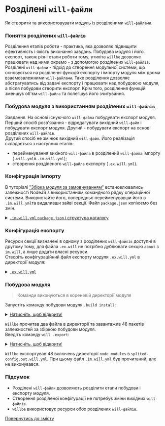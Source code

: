 # Розділені `will-файли`

Як створити та використовувати модуль із розділеними <code>will-файлами</code>.

### <a name="split-file-structure"></a> Поняття розділених `will-файлів`
Розділення етапів роботи - практика, яка дозволяє підвищити ефективність і якість виконання завдань. Побудова модуля і його експорт, також різні етапи роботи тому, утиліта `willbe` дозволяє працювати над ними окремо - з допомогою розділених `will-файлів`.  
Розділені `will-файли` - підхід до створення модульної системи, що основується на розділенні функцій експорту і імпорту модуля між двома взаємозалежними `will-файлами`. Таке розділення дозволяє абстрагуватись від задачі експорту і працювати над побудовою модуля, а після побудови створити експорт. Крім того, розділення функцій зменшує об'єм `will-файла` та полегшує його зчитування.  

### <a name=""></a> Побудова модуля з використанням розділених `will-файлів`
Завдання. На основі існуючого `will-файла` побудувати експорт модуля.  
Перший спосіб розв'язання - відредагувати вихідний `will-файл` і побудувати експорт модуля. Другий - побудувати експорт на основі розділених `will-файлів`.  
Другий спосіб не змінює вихідний `will-файл`. Його реалізація складається з наступних етапів:   
- перейменування вихіного `will-файла` в розділений `will-файла` імпорту (`.will.yml`в `.im.will.yml`);  
- створення розділеного `will-файла` експорту (`.ex.will.yml`).  

### <a name="import-configuration"></a> Конфігурація імпорту  
В туторіалі ["Збірка модуля за замовчуванням"](DefaultCriterionInWillFile.md) встановлювались залежності NodeJS з використанням командного рядку операційної системи. Використайте його, попередньо перейменувавши його в `.im.will.yml`та видаливши зайві секції. Файл `package.json` копіюємо без змін.  

<details>
  <summary><u><code>.im.will.yml</code>,<code>package.json</code> і структура каталогу</u></summary>

<p><code>.im.will.yml</code></p>

```yaml

about :

  name : splited-config
  description : "Splited module config"
  version : 0.0.1

step :

  npm.install :
    currentPath : '.'
    shell : npm install

build :

  install:
    criterion :
      default : 1
    steps :
      - npm.install

```

<p><code>package.json</code></p>

``` json
{
  "name": "npmUsing",
  "dependencies": {
    "express": ""
  }
}

```

<p>Структура модуля</p>

```
defaultBuild
     ├── package.json
     └── .im.will.yml

```

</details>

### <a name="export-configuration"></a> Конфігурація експорту  
Ресурси секції визначені в одному з розділених `will-файлів` доступні в другому тому, для файла `.ex.will` не потрібно дублювати секцію `about` з `im.will`, а лише додати власні ресурси.  
Створіть конфігураційний файл експорту модуля `.ex.will.yml` в директорії модуля:

<details>
  <summary><u><code>.ex.will.yml</code></u></summary>

```yaml
path :

  out : 'out'
  fileToExport : './node_modules/*'

step  :

  export.single :
      inherit : predefined.export
      tar : 0
      export : path::fileToExport

build :

  export :
      criterion :
          default : 1
          export : 1
      steps :
          - export.single

```

<p>Структура модуля</p>

```
defaultBuild
     ├── package.json
     ├── .ex.will.yml
     └── .im.will.yml

```

</details>

### <a name="executions"></a> Побудова модуля  

> Команди виконуються в кореневій директорії модуля

Запустіть команду побудови модуля `.build install`:

<details>
  <summary><u>Натисніть, щоб відкрити!</u></summary>

```
[user@user ~]$ will .build install
...
. Read 2 will-files in 0.123s
...
Building install
 > npm install
...
added 48 packages from 36 contributors and audited 121 packages in 8.733s
found 0 vulnerabilities

  Built install in 11.712s

```

<p>Структура після завантаження</p>

```
.
├── node_modules
│         ├── ...
│         ├── ...
│
├── package.json
├── package-lock.json
├── .ex.will.yml
└── .im.will.yml

```

</details>


`Willbe` прочитав два файла в директорії та завантажив 48 пакетів залежностей за збіркою побудови модуля.  
Введіть команду `will .export`:  

<details>
  <summary><u>Натисніть, щоб відкрити!</u></summary>

```
[user@user ~]$ will .export
...
 . Read 2 will-files in 0.131s

  Exporting export
   + Write out will-file /path_to_files/out/splited-config.out.will.yml
   + Exported export with 48 files in 2.108s
  Exported export in 2.155s

```

<p>Структура після завантаження</p>

```
.
├── node_modules
│         ├── ...
│         ├── ...
│
├── out
│    ├── splited-config.out.will.yml
│
├── package.json
├── package-lock.json
├── .ex.will.yml
└── .im.will.yml

```

</details>


`Willbe` експортував 48 включень директорії `node_modules` в `splited-config.out.will.yml`. При цьому файл `.im.will.yml` був прочитаний, але не виконувався.  

### Підсумок  
- Розділені `will-файли` дозволяють розділити етапи побудови і експорту модуля.  
- Створення розділеної конфігурації не потребує зміни вихідних `will-файлів`.
- `willbe` використовує ресурси обох розділених `will-файлів`.

[Повернутись до змісту](../README.md#tutorials)
